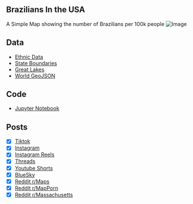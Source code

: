## Brazilians In the USA
A Simple Map showing the number of Brazilians per 100k people
![Image](https://drive.google.com/uc?export=view&id=1SxRSCzN2S6_hMd2JPPttTMzGuyKfiF0f)

## Data
* [Ethnic Data](https://data.census.gov/table/ACSDT5Y2022.B04006?q=People%20Reporting%20Ancestry&g=010XX00US$0400000)
* [State Boundaries](https://www.census.gov/geographies/mapping-files/time-series/geo/carto-boundary-file.html)
* [Great Lakes](https://usicecenter.gov/Products/GreatLakesData)
* [World GeoJSON](https://public.opendatasoft.com/explore/dataset/world-administrative-boundaries/export/?flg=en-us)

## Code
* [Jupyter Notebook](FormatData.ipynb)

## Posts
- [x] [Tiktok](https://www.tiktok.com/@vinemapper/video/7446268386775944490)
- [x] [Instagram](https://www.instagram.com/p/DDhs6rxPyRQ/)
- [x] [Instagram Reels](https://www.instagram.com/reel/DDizK6pJRp_/)
- [x] [Threads](https://www.threads.net/@vinemapper/post/DDhs7a6v8H2)
- [x] [Youtube Shorts](https://youtube.com/shorts/s6IPFurG0BU)
- [x] [BlueSky](https://bsky.app/profile/vinemapper.bsky.social/post/3ld7bywo74c2z)
- [x] [Reddit r/Maps](https://www.reddit.com/r/Maps/comments/1hdh3l6/brazilians_per_us_state/)
- [x] [Reddit r/MapPorn](https://www.reddit.com/r/MapPorn/comments/1hdh36v/brazilians_per_us_state/)
- [x] [Reddit r/Massachusetts](https://www.reddit.com/r/massachusetts/comments/1hdpzd9/brazilians_per_us_state/)
